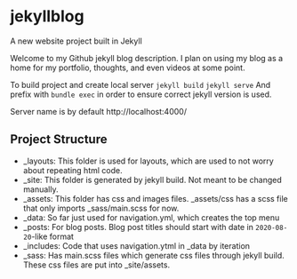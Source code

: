 # jekyllblog
A new website project built in Jekyll

Welcome to my Github jekyll blog description. 
I plan on using my blog as a home for my portfolio, thoughts, and even videos at some point. 

To build project and create local server
`jekyll build`
`jekyll serve`
And prefix with `bundle exec` in order to ensure correct jekyll version is used.

Server name is by default http://localhost:4000/

## Project Structure
* _layouts: This folder is used for layouts, which are used to not worry about repeating html code.
* _site: This folder is generated by jekyll build. Not meant to be changed manually.
* _assets: This folder has css and images files. _assets/css has a scss file that only imports _sass/main.scss for now. 
* _data: So far just used for navigation.yml, which creates the top menu
* _posts: For blog posts. Blog post titles should start with date in `2020-08-20`-like format
* _includes: Code that uses navigation.ytml in _data by iteration
* _sass: Has main.scss files which generate css files through jekyll build. These css files are put into _site/assets.
